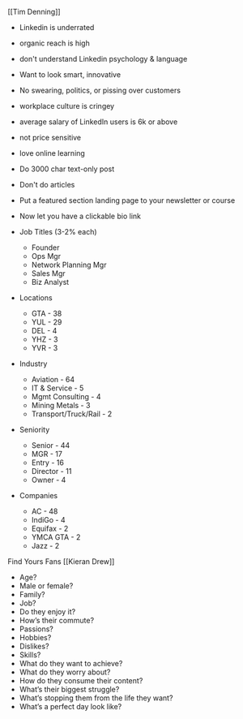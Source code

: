 [[Tim Denning]]
- Linkedin is underrated
- organic reach is high
- don't understand Linkedin psychology & language
- Want to look smart, innovative
- No swearing, politics, or pissing over customers
- workplace culture is cringey
- average salary of LinkedIn users is 6k or above
- not price sensitive
- love online learning

- Do 3000 char text-only post
- Don't do articles
- Put a featured section landing page to your newsletter or course
- Now let you have a clickable bio link

- Job Titles (3-2% each)
	- Founder
	- Ops Mgr
	- Network Planning Mgr
	- Sales Mgr
	- Biz Analyst
- Locations
	- GTA - 38
	- YUL - 29
	- DEL - 4
	- YHZ - 3
	- YVR - 3
- Industry
	- Aviation - 64
	- IT & Service - 5
	- Mgmt Consulting - 4
	- Mining Metals - 3
	- Transport/Truck/Rail - 2
- Seniority
	- Senior - 44
	- MGR - 17
	- Entry - 16
	- Director - 11
	- Owner - 4
- Companies
	- AC - 48
	- IndiGo - 4
	- Equifax - 2
	- YMCA GTA - 2
	- Jazz - 2

Find Yours Fans [[Kieran Drew]]
- Age?
- Male or female? 
- Family?
- Job? 
- Do they enjoy it? 
- How’s their commute? 
- Passions? 
- Hobbies? 
- Dislikes? 
- Skills? 
- What do they want to achieve? 
- What do they worry about? 
- How do they consume their content?
- What’s their biggest struggle? 
- What’s stopping them from the life they want?
- What’s a perfect day look like?
